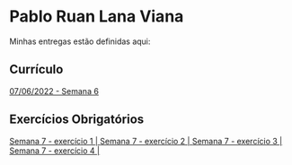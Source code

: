 # Pablo Ruan Lana Viana
Minhas entregas estão definidas aqui:
## Currículo
<a href="https://pablo-rlv.github.io/modulo2/03_AUT_EST_ENTREGA/Semana%206/Public/curriculosemana6.html"> 07/06/2022 - Semana 6 </a>
## Exercícios Obrigatórios
<a href="https://pablo-rlv.github.io/modulo2/04_AUT_EST_EX_OBRIGATORIOS/Semana%207/Exercício%201.html"> Semana 7 - exercício 1 | </a>
<a href="https://pablo-rlv.github.io/modulo2/04_AUT_EST_EX_OBRIGATORIOS/Semana%207/Exercício%202.html"> Semana 7 - exercício 2 | </a>
<a href="https://pablo-rlv.github.io/modulo2/04_AUT_EST_EX_OBRIGATORIOS/Semana%207/Exercício%203.html"> Semana 7 - exercício 3 | </a>
<a href="https://pablo-rlv.github.io/modulo2/04_AUT_EST_EX_OBRIGATORIOS/Semana%207/Exercício%204.html"> Semana 7 - exercício 4 | </a>
